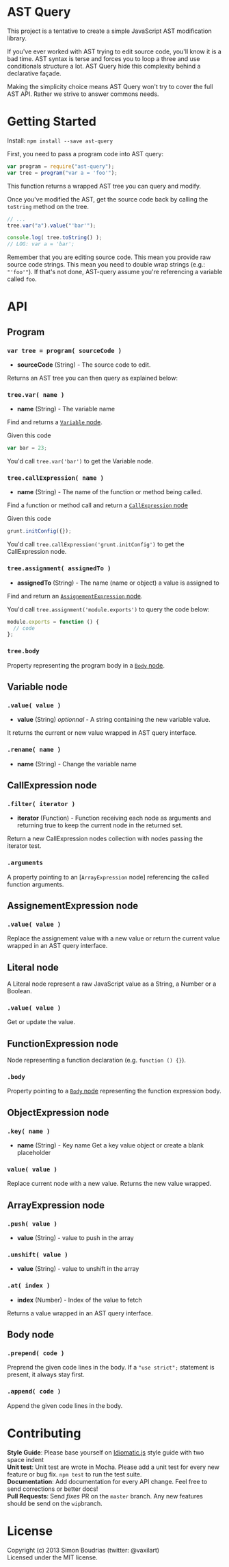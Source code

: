 AST Query
================

This project is a tentative to create a simple JavaScript AST modification library.

If you've ever worked with AST trying to edit source code, you'll know it is a bad time. AST syntax is terse and forces you to loop a three and use conditionals structure a lot. AST Query hide this complexity behind a declarative façade.

Making the simplicity choice means AST Query won't try to cover the full AST API. Rather we strive to answer commons needs.


Getting Started
================

Install: `npm install --save ast-query`

First, you need to pass a program code into AST query:

``` javascript
var program = require("ast-query");
var tree = program("var a = 'foo'");
```

This function returns a wrapped AST tree you can query and modify.

Once you've modified the AST, get the source code back by calling the `toString` method on the tree.

``` javascript
// ...
tree.var("a").value("'bar'");

console.log( tree.toString() );
// LOG: var a = 'bar';
```

Remember that you are editing source code. This mean you provide raw source code strings. This mean you need to double wrap strings (e.g.: `"'foo'"`). If that's not done, AST-query assume you're referencing a variable called `foo`.


API
================

Program
----------------

### `var tree = program( sourceCode )`
- **sourceCode** (String) - The source code to edit.

Returns an AST tree you can then query as explained below:

### `tree.var( name )`
- **name** (String) - The variable name

Find and returns a [`Variable` node](#variable-node).

Given this code

``` js
var bar = 23;
```

You'd call `tree.var('bar')` to get the Variable node.

### `tree.callExpression( name )`
- **name** (String) - The name of the function or method being called.

Find a function or method call and return a [`CallExpression` node](#callexpression-node)

Given this code

```js
grunt.initConfig({});
```

You'd call `tree.callExpression('grunt.initConfig')` to get the CallExpression node.

### `tree.assignment( assignedTo )`
- **assignedTo** (String) - The name (name or object) a value is assigned to

Find and return an [`AssignementExpression` node](#AssignementExpression-node).

You'd call `tree.assignment('module.exports')` to query the code below:

```js
module.exports = function () {
  // code
};
```

### `tree.body`

Property representing the program body in a [`Body` node](#body-node).

Variable node
-----------------

### `.value( value )`
- **value** (String) _optionnal_ - A string containing the new variable value.

It returns the current or new value wrapped in AST query interface.

### `.rename( name )`
- **name** (String) - Change the variable name

CallExpression node
--------------------

### `.filter( iterator )`
- **iterator** (Function) - Function receiving each node as arguments and returning true to keep the current node in the returned set.

Return a new CallExpression nodes collection with nodes passing the iterator test.

### `.arguments`

A property pointing to an [`ArrayExpression` node] referencing the called function arguments.

AssignementExpression node
--------------------

### `.value( value )`

Replace the assignement value with a new value or return the current value wrapped in an AST query interface.

Literal node
--------------------

A Literal node represent a raw JavaScript value as a String, a Number or a Boolean.

### `.value( value )`

Get or update the value.

FunctionExpression node
-------------------

Node representing a function declaration (e.g. `function () {}`).

### `.body`

Property pointing to a [`Body` node](#body-node) representing the function expression body.

ObjectExpression node
-------------------

### `.key( name )`
- **name** (String) - Key name
Get a key value object or create a blank placeholder

### `value( value )`

Replace current node with a new value. Returns the new value wrapped.

ArrayExpression node
-------------------

### `.push( value )`
- **value** (String) - value to push in the array

### `.unshift( value )`
- **value** (String) - value to unshift in the array

### `.at( index )`
- **index** (Number) - Index of the value to fetch

Returns a value wrapped in an AST query interface.

Body node
-------------------

### `.prepend( code )`

Preprend the given code lines in the body. If a `"use strict";` statement is present, it always stay first.

### `.append( code )`

Append the given code lines in the body.

Contributing
=====================

**Style Guide**: Please base yourself on [Idiomatic.js](https://github.com/rwldrn/idiomatic.js)
style guide with two space indent  
**Unit test**: Unit test are wrote in Mocha. Please add a unit test for every new feature
or bug fix. `npm test` to run the test suite.  
**Documentation**: Add documentation for every API change. Feel free to send corrections
or better docs!  
**Pull Requests**: Send _fixes_ PR on the `master` branch. Any new features should be send
on the `wip`branch.


License
=====================

Copyright (c) 2013 Simon Boudrias (twitter: @vaxilart)  
Licensed under the MIT license.
